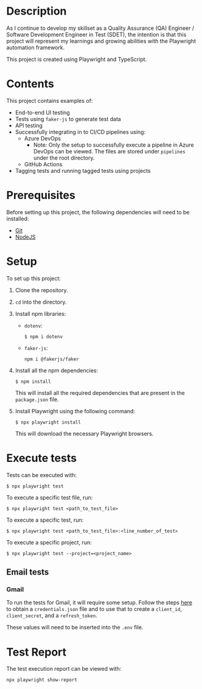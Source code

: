 # Description
As I continue to develop my skillset as a Quality Assurance (QA) Engineer / Software Development Engineer in Test (SDET), the intention is that this project will represent my learnings and growing abilities with the Playwright automation framework.

This project is created using Playwright and TypeScript.

# Contents
This project contains examples of:
* End-to-end UI testing
* Tests using `faker-js` to generate test data
* API testing
* Successfully integrating in to CI/CD pipelines using:
  * Azure DevOps
    * Note: Only the setup to successfully execute a pipeline in Azure DevOps can be viewed. The files are stored under `pipelines` under the root directory. 
  * GitHub Actions
* Tagging tests and running tagged tests using projects

# Prerequisites
Before setting up this project, the following dependencies will need to be installed:
* [Git](https://git-scm.com/)
* [NodeJS](https://nodejs.org/)

# Setup
To set up this project:
1. Clone the repository.
2. `cd` into the directory.
3. Install npm libraries:
   * `dotenv`:
     ```
     $ npm i dotenv
     ```
   * `faker-js`:
     ```
     npm i @fakerjs/faker
     ```
4. Install all the npm dependencies:
   ```
   $ npm install
   ```
   This will install all the required dependencies that are present in the `package.json` file.

5. Install Playwright using the following command:
   ```
   $ npx playwright install
   ```
   This will download the necessary Playwright browsers.

# Execute tests
Tests can be executed with:
```
$ npx playwright test
```

To execute a specific test file, run:
```
$ npx playwright test <path_to_test_file>
```

To execute a specific test, run:
```
$ npx playwright test <path_to_test_file>:<line_number_of_test>
```

To execute a specific project, run:
```
$ npx playwright test --project=<project_name>
```

## Email tests
### Gmail
To run the tests for Gmail, it will require some setup. Follow the steps [here](https://hackernoon.com/how-to-read-gmail-emails-with-playwright) to obtain a `credentials.json` file and to use that to create a `client_id`, `client_secret`, and a `refresh_token`.

These values will need to be inserted into the `.env` file.

# Test Report
The test execution report can be viewed with:
```
npx playwright show-report
```
